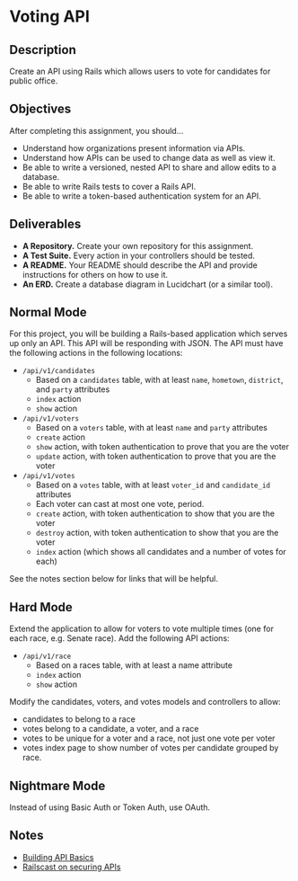 # Voting API

## Description

Create an API using Rails which allows users to vote for candidates for public office.

## Objectives

After completing this assignment, you should...

* Understand how organizations present information via APIs.
* Understand how APIs can be used to change data as well as view it.
* Be able to write a versioned, nested API to share and allow edits to a database.
* Be able to write Rails tests to cover a Rails API.
* Be able to write a token-based authentication system for an API.

## Deliverables

* **A Repository.** Create your own repository for this assignment.
* **A Test Suite.** Every action in your controllers should be tested.
* **A README.** Your README should describe the API and provide instructions for others on how to use it.
* **An ERD.** Create a database diagram in Lucidchart (or a similar tool).

## Normal Mode

For this project, you will be building a Rails-based application which serves up only an API.  This API will be responding with JSON.  The API must have the following actions in the following locations:

* `/api/v1/candidates`
  * Based on a `candidates` table, with at least `name`, `hometown`, `district`, and `party` attributes
  * `index` action
  * `show` action
* `/api/v1/voters`
  * Based on a `voters` table, with at least `name` and `party` attributes
  * `create` action
  * `show` action, with token authentication to prove that you are the voter
  * `update` action, with token authentication to prove that you are the voter
* `/api/v1/votes`
  * Based on a `votes` table, with at least `voter_id` and `candidate_id` attributes
  * Each voter can cast at most one vote, period.
  * `create` action, with token authentication to show that you are the voter
  * `destroy` action, with token authentication to show that you are the voter
  * `index` action (which shows all candidates and a number of votes for each)

See the notes section below for links that will be helpful.

## Hard Mode

Extend the application to allow for voters to vote multiple times (one for each race, e.g. Senate race).  Add the following API actions:

* `/api/v1/race`
  * Based on a races table, with at least a name attribute
  * `index` action
  * `show` action

Modify the candidates, voters, and votes models and controllers to allow:

* candidates to belong to a race
* votes belong to a candidate, a voter, and a race
* votes to be unique for a voter and a race, not just one vote per voter
* votes index page to show number of votes per candidate grouped by race.

## Nightmare Mode

Instead of using Basic Auth or Token Auth, use OAuth.

## Notes

* [Building API Basics](http://www.theodinproject.com/ruby-on-rails/apis-and-building-your-own)
* [Railscast on securing APIs](http://railscasts.com/episodes/352-securing-an-api)
